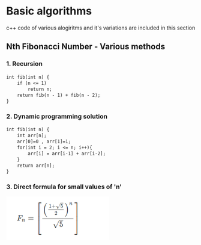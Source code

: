# Basic algorithms
c++ code of various alogiritms and it's variations are included in this section

## Nth Fibonacci Number - Various methods

### 1. Recursion
``` 
int fib(int n) {
    if (n <= 1)
        return n;
    return fib(n - 1) + fib(n - 2);
} 
```
### 2. Dynamic programming solution

``` 
int fib(int n) {
    int arr[n];
    arr[0]=0 , arr[1]=1;
    for(int i = 2; i <= n; i++){
        arr[i] = arr[i-1] + arr[i-2];
    }
    return arr[n];
} 
```
### 3. Direct formula for small values of 'n'

![Equation](eqn.png)
